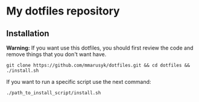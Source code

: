 # My dotfiles repository

## Installation

**Warning:** If you want use this dotfiles, you should first review the code and remove things that you don't want have.

```
git clone https://github.com/mmarusyk/dotfiles.git && cd dotfiles && ./install.sh
```

If you want to run a specific script use the next command:

```
./path_to_install_script/install.sh
```
